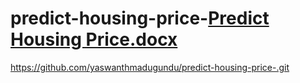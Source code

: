 # predict-housing-price-[Predict Housing Price.docx](https://github.com/yaswanthmadugundu/predict-housing-price-/files/7287266/Predict.Housing.Price.docx)
https://github.com/yaswanthmadugundu/predict-housing-price-.git
